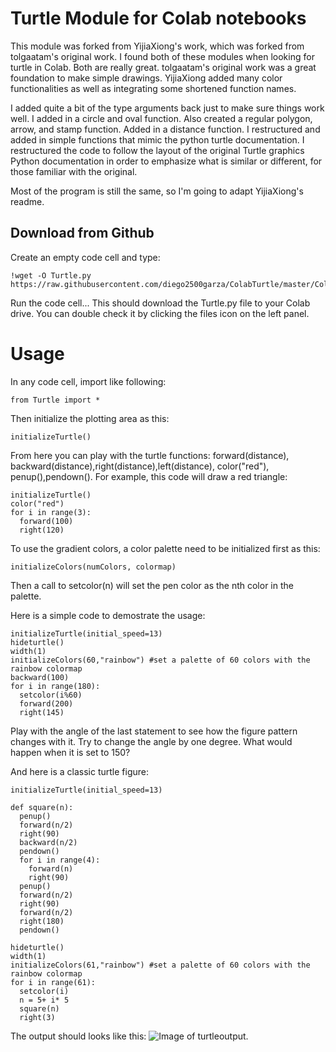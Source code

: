 # Turtle Module for Colab notebooks

This module was forked from YijiaXiong's work, which was forked from tolgaatam's original work. I found both of these modules when looking for turtle in Colab. Both are really great. tolgaatam's original work was a great foundation to make simple drawings. YijiaXiong added many color functionalities as well as integrating some shortened function names. 

I added quite a bit of the type arguments back just to make sure things work well. I added in a circle and oval function. Also created a regular polygon, arrow, and stamp function. Added in a distance function. I restructured and added in simple functions that mimic the python turtle documentation. I restructured the code to follow the layout of the original Turtle graphics Python documentation in order to emphasize what is similar or different, for those familiar with the original.

Most of the program is still the same, so I'm going to adapt YijiaXiong's readme.

## Download from Github

Create an empty code cell and type:

    !wget -O Turtle.py https://raw.githubusercontent.com/diego2500garza/ColabTurtle/master/ColabTurtle/Turtle.py

Run the code cell...
This should download the Turtle.py file to your Colab drive. You can double check it by clicking the files icon on the left panel. 

# Usage

In any code cell, import like following:

    from Turtle import *

Then initialize the plotting area as this:

    initializeTurtle()

From here you can play with the turtle functions: forward(distance), backward(distance),right(distance),left(distance), color("red"), penup(),pendown(). For example, this code will draw a red triangle:

    initializeTurtle()
    color("red")
    for i in range(3):
      forward(100)
      right(120)

To use the gradient colors, a color palette need to be initialized first as this:

    initializeColors(numColors, colormap)
    
Then a call to setcolor(n) will set the pen color as the nth color in the palette. 

Here is a simple code to demostrate the usage:

    initializeTurtle(initial_speed=13)
    hideturtle()
    width(1)
    initializeColors(60,"rainbow") #set a palette of 60 colors with the rainbow colormap
    backward(100)
    for i in range(180):
      setcolor(i%60)
      forward(200)
      right(145)

Play with the angle of the last statement to see how the figure pattern changes with it. Try to change the angle by one degree. What would happen when it is set to 150?

And here is a classic turtle figure:

    initializeTurtle(initial_speed=13)

    def square(n):
      penup()
      forward(n/2)
      right(90)
      backward(n/2)
      pendown()
      for i in range(4):
        forward(n)
        right(90)
      penup()
      forward(n/2)
      right(90)
      forward(n/2)
      right(180)
      pendown()
      
    hideturtle()
    width(1)
    initializeColors(61,"rainbow") #set a palette of 60 colors with the rainbow colormap
    for i in range(61):
      setcolor(i)
      n = 5+ i* 5
      square(n)
      right(3)

The output should looks like this:
![Image of turtleoutput](https://github.com/diego2500garza/ColabTurtle/blob/master/turtleoutput.png).

